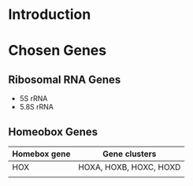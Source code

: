 # Introduction

# Chosen Genes

## Ribosomal RNA Genes
* 5S rRNA
* 5.8S rRNA

## Homeobox Genes
| Homebox gene | Gene clusters          |
|----------|------------------------|
| HOX      | HOXA, HOXB, HOXC, HOXD |
|          |                        |
 
